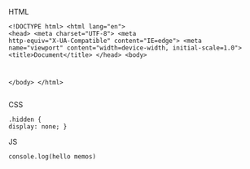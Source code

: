 HTML<pre><code>&lt;!DOCTYPE html&gt;
&lt;html lang="en"&gt;
&lt;head&gt;
    &lt;meta charset="UTF-8"&gt;
    &lt;meta http-equiv="X-UA-Compatible" content="IE=edge"&gt;
    &lt;meta name="viewport" content="width=device-width, initial-scale=1.0"&gt;
    &lt;title&gt;Document&lt;/title&gt;
&lt;/head&gt;
&lt;body&gt;
    
&lt;/body&gt;
&lt;/html&gt;
</code></pre>CSS<pre><code>.hidden {
  display: none;
}
</code></pre>JS<pre><code>console.log(hello memos)
</code></pre>